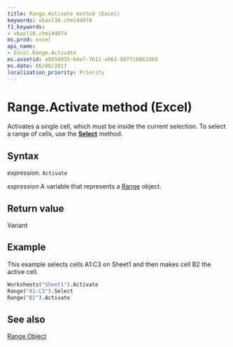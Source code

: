 ```yaml
---
title: Range.Activate method (Excel)
keywords: vbaxl10.chm144074
f1_keywords:
- vbaxl10.chm144074
ms.prod: excel
api_name:
- Excel.Range.Activate
ms.assetid: a0050055-84e7-7611-a961-887fcb063369
ms.date: 06/08/2017
localization_priority: Priority
---
```



# Range.Activate method (Excel)

Activates a single cell, which must be inside the current selection. To select a range of cells, use the  **[Select](Excel.Range.Select.md)** method.


## Syntax

_expression_. `Activate`

_expression_ A variable that represents a [Range](excel.range-graph-property.md) object.


## Return value

Variant


## Example

This example selects cells A1:C3 on Sheet1 and then makes cell B2 the active cell.


```vb
Worksheets("Sheet1").Activate 
Range("A1:C3").Select 
Range("B2").Activate
```


## See also


[Range Object](Excel.Range(object).md)

